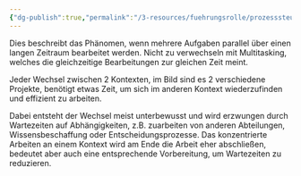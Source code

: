 ```yaml
---
{"dg-publish":true,"permalink":"/3-resources/fuehrungsrolle/prozesssteuerung/kanban/kontextwechsel/","created":"2024-04-14T16:14:44.703+02:00","updated":"2024-04-20T23:33:22.934+02:00"}
---
```



Dies beschreibt das Phänomen, wenn mehrere Aufgaben parallel über einen langen Zeitraum bearbeitet werden. Nicht zu verwechseln mit Multitasking, welches die gleichzeitige Bearbeitungen zur gleichen Zeit meint.

<style> .container {font-family: sans-serif; text-align: center;} .button-wrapper button {z-index: 1;height: 40px; width: 100px; margin: 10px;padding: 5px;} .excalidraw .App-menu_top .buttonList { display: flex;} .excalidraw-wrapper { height: 800px; margin: 50px; position: relative;} :root[dir="ltr"] .excalidraw .layer-ui__wrapper .zen-mode-transition.App-menu_bottom--transition-left {transform: none;} </style><script src="https://cdn.jsdelivr.net/npm/react@17/umd/react.production.min.js"></script><script src="https://cdn.jsdelivr.net/npm/react-dom@17/umd/react-dom.production.min.js"></script><script type="text/javascript" src="https://cdn.jsdelivr.net/npm/@excalidraw/excalidraw@0/dist/excalidraw.production.min.js"></script><div id="Drawing_2024-04-14_1620.43.excalidraw.md1"></div><script>(function(){const InitialData={"type":"excalidraw","version":2,"source":"https://github.com/zsviczian/obsidian-excalidraw-plugin/releases/tag/2.1.3","elements":[{"type":"freedraw","version":37,"versionNonce":1918447469,"isDeleted":false,"id":"vCHVmo7B4NAvll2RarcYK","fillStyle":"solid","strokeWidth":2,"strokeStyle":"solid","roughness":1,"opacity":100,"angle":0,"x":-371.5,"y":-336.640625,"strokeColor":"#1e1e1e","backgroundColor":"transparent","width":561,"height":4,"seed":1017606083,"groupIds":[],"frameId":null,"roundness":null,"boundElements":[],"updated":1713104563476,"link":null,"locked":false,"points":[[0,0],[3,1],[11,1],[22,2],[32,2],[48,2],[63,2],[85,2],[112,3],[141,3],[173,3],[207,3],[243,3],[278,4],[313,4],[348,4],[382,4],[413,4],[446,4],[474,4],[495,3],[516,2],[531,2],[544,1],[553,1],[558,1],[560,0],[561,0],[561,0]],"lastCommittedPoint":null,"simulatePressure":true,"pressures":[]},{"type":"freedraw","version":43,"versionNonce":1587907043,"isDeleted":false,"id":"NdO5UKS3oycdYMRtcA7FK","fillStyle":"solid","strokeWidth":2,"strokeStyle":"solid","roughness":1,"opacity":100,"angle":0,"x":174.5,"y":-361.640625,"strokeColor":"#1e1e1e","backgroundColor":"transparent","width":100,"height":64,"seed":975480963,"groupIds":[],"frameId":null,"roundness":null,"boundElements":[],"updated":1713104563476,"link":null,"locked":false,"points":[[0,0],[1,0],[3,1],[7,4],[11,8],[15,10],[22,14],[28,16],[36,18],[45,19],[54,20],[63,21],[71,21],[79,20],[83,20],[87,20],[88,19],[88,20],[85,23],[81,28],[77,32],[72,36],[66,41],[59,46],[50,50],[39,54],[28,56],[19,58],[9,59],[0,62],[-7,62],[-9,63],[-12,63],[-12,64],[-12,64]],"lastCommittedPoint":null,"simulatePressure":true,"pressures":[]},{"type":"text","version":8,"versionNonce":1874508237,"isDeleted":false,"id":"jRVbQVBt","fillStyle":"solid","strokeWidth":2,"strokeStyle":"solid","roughness":1,"opacity":100,"angle":0,"x":321.5,"y":-348.640625,"strokeColor":"#1e1e1e","backgroundColor":"transparent","width":44.05995178222656,"height":50,"seed":1695621507,"groupIds":[],"frameId":null,"roundness":null,"boundElements":[],"updated":1713104563476,"link":null,"locked":false,"fontSize":20,"fontFamily":1,"text":"\nTime","rawText":"\nTime","textAlign":"left","verticalAlign":"top","containerId":null,"originalText":"\nTime","lineHeight":1.25},{"type":"freedraw","version":21,"versionNonce":163599747,"isDeleted":false,"id":"lV8y7ow4u2fUnttbZgej8","fillStyle":"solid","strokeWidth":2,"strokeStyle":"solid","roughness":1,"opacity":100,"angle":0,"x":-366.5,"y":-259.640625,"strokeColor":"#1e1e1e","backgroundColor":"transparent","width":4,"height":69,"seed":1740383853,"groupIds":[],"frameId":null,"roundness":null,"boundElements":[],"updated":1713104563476,"link":null,"locked":false,"points":[[0,0],[1,2],[1,8],[1,14],[1,18],[1,24],[2,31],[2,37],[2,44],[3,49],[3,55],[3,59],[3,63],[3,66],[4,67],[4,69],[4,69]],"lastCommittedPoint":null,"simulatePressure":true,"pressures":[]},{"type":"freedraw","version":97,"versionNonce":826013741,"isDeleted":false,"id":"yEtYQAR7ir44VjjvXTYLB","fillStyle":"solid","strokeWidth":2,"strokeStyle":"solid","roughness":1,"opacity":100,"angle":0,"x":-363.5,"y":-258.640625,"strokeColor":"#1e1e1e","backgroundColor":"transparent","width":396,"height":105,"seed":1077065005,"groupIds":[],"frameId":null,"roundness":null,"boundElements":[],"updated":1713104563476,"link":null,"locked":false,"points":[[0,0],[1,0],[2,0],[4,0],[7,1],[13,2],[19,3],[28,4],[34,4],[47,4],[57,5],[67,5],[75,5],[87,4],[103,3],[119,3],[133,2],[151,2],[168,1],[187,1],[207,0],[227,-1],[248,-1],[268,-1],[282,-1],[303,-1],[319,0],[330,0],[337,0],[344,0],[349,0],[353,0],[354,0],[355,0],[355,1],[356,1],[357,2],[358,2],[358,3],[358,4],[359,8],[361,14],[362,21],[365,33],[366,43],[368,52],[370,62],[370,67],[371,76],[373,83],[374,90],[377,101],[377,102],[377,104],[376,104],[370,103],[361,103],[353,102],[340,100],[327,99],[310,99],[291,97],[269,95],[249,94],[228,92],[209,92],[188,90],[171,90],[154,89],[138,89],[123,89],[110,90],[101,91],[90,92],[82,93],[75,94],[69,95],[64,95],[59,96],[54,97],[47,98],[40,99],[34,99],[21,99],[12,99],[8,100],[-1,99],[-7,99],[-11,99],[-14,99],[-18,98],[-19,98],[-19,98]],"lastCommittedPoint":null,"simulatePressure":true,"pressures":[]},{"type":"freedraw","version":26,"versionNonce":180399395,"isDeleted":false,"id":"MWxh7jBwEgpApjBZqYxb_","fillStyle":"solid","strokeWidth":2,"strokeStyle":"solid","roughness":1,"opacity":100,"angle":0,"x":47.5,"y":-268.640625,"strokeColor":"#1e1e1e","backgroundColor":"transparent","width":36,"height":150,"seed":961106029,"groupIds":[],"frameId":null,"roundness":null,"boundElements":[],"updated":1713104563476,"link":null,"locked":false,"points":[[0,0],[1,2],[2,5],[3,9],[4,14],[5,21],[7,30],[8,41],[10,55],[12,70],[14,86],[17,100],[20,113],[23,125],[25,134],[26,142],[28,146],[29,148],[29,150],[33,148],[36,144],[36,144]],"lastCommittedPoint":null,"simulatePressure":true,"pressures":[]},{"type":"freedraw","version":85,"versionNonce":13003405,"isDeleted":false,"id":"elTaefjzGVmO9UFcYu4hh","fillStyle":"solid","strokeWidth":2,"strokeStyle":"solid","roughness":1,"opacity":100,"angle":0,"x":61.5,"y":-265.640625,"strokeColor":"#1e1e1e","backgroundColor":"transparent","width":335,"height":154,"seed":484918029,"groupIds":[],"frameId":null,"roundness":null,"boundElements":[],"updated":1713104563476,"link":null,"locked":false,"points":[[0,0],[2,0],[4,2],[7,4],[13,5],[18,6],[25,8],[35,9],[49,9],[65,10],[85,10],[105,10],[131,10],[159,10],[180,8],[204,7],[226,5],[246,3],[266,2],[281,1],[292,1],[300,1],[305,1],[308,1],[308,3],[310,5],[311,8],[312,10],[312,13],[313,15],[313,17],[314,19],[314,22],[315,24],[316,27],[316,30],[317,32],[318,36],[319,40],[320,45],[322,52],[323,61],[325,70],[326,81],[327,92],[329,104],[329,113],[330,122],[331,132],[332,138],[332,145],[334,150],[335,152],[335,153],[335,154],[334,154],[329,154],[320,153],[307,151],[294,149],[277,147],[263,146],[241,144],[227,144],[200,141],[180,139],[158,137],[134,135],[119,133],[92,131],[72,130],[57,130],[44,130],[33,130],[26,131],[21,131],[16,132],[15,132],[13,133],[13,132],[13,132]],"lastCommittedPoint":null,"simulatePressure":true,"pressures":[]},{"type":"freedraw","version":54,"versionNonce":543366787,"isDeleted":false,"id":"xgRHb1BbS-Nv2EOXY2y75","fillStyle":"solid","strokeWidth":2,"strokeStyle":"solid","roughness":1,"opacity":100,"angle":0,"x":-364.5,"y":-39.640625,"strokeColor":"#1e1e1e","backgroundColor":"transparent","width":1,"height":36,"seed":1578303949,"groupIds":[],"frameId":null,"roundness":null,"boundElements":[],"updated":1713104572795,"link":null,"locked":false,"points":[[0,0],[0,1],[0,6],[0,11],[0,15],[0,19],[-1,23],[-1,27],[-1,30],[-1,32],[-1,33],[-1,35],[-1,36],[-1,36]],"lastCommittedPoint":null,"simulatePressure":true,"pressures":[]},{"type":"freedraw","version":103,"versionNonce":874665507,"isDeleted":false,"id":"RdKkt64Yx1fQETlWNI7Ey","fillStyle":"solid","strokeWidth":2,"strokeStyle":"solid","roughness":1,"opacity":100,"angle":0,"x":-364.5,"y":-55.640625,"strokeColor":"#1e1e1e","backgroundColor":"transparent","width":87,"height":87,"seed":185040237,"groupIds":[],"frameId":null,"roundness":null,"boundElements":[],"updated":1713104572795,"link":null,"locked":false,"points":[[0,0],[3,1],[5,2],[7,2],[12,3],[17,4],[23,5],[29,6],[37,6],[44,6],[51,7],[57,7],[59,7],[61,7],[62,7],[63,7],[65,8],[66,8],[66,9],[67,10],[67,11],[68,11],[68,12],[69,13],[70,14],[70,15],[70,16],[70,17],[70,19],[70,22],[69,24],[68,29],[67,33],[67,37],[66,41],[65,47],[64,54],[64,59],[63,64],[63,71],[63,77],[63,82],[62,85],[62,86],[62,87],[63,87],[64,87],[62,86],[56,85],[49,82],[42,81],[35,80],[27,78],[20,77],[13,74],[5,73],[0,71],[-5,69],[-9,69],[-13,68],[-15,67],[-17,67],[-17,67]],"lastCommittedPoint":null,"simulatePressure":true,"pressures":[]},{"type":"freedraw","version":66,"versionNonce":1717148099,"isDeleted":false,"id":"PBvwm6LSth-vTlfcIPigc","fillStyle":"solid","strokeWidth":2,"strokeStyle":"solid","roughness":1,"opacity":100,"angle":0,"x":-235.5,"y":-45.640625,"strokeColor":"#1e1e1e","backgroundColor":"transparent","width":8,"height":84,"seed":1556321645,"groupIds":[],"frameId":null,"roundness":null,"boundElements":[],"updated":1713104572795,"link":null,"locked":false,"points":[[0,0],[2,1],[3,3],[4,5],[5,8],[6,11],[7,15],[7,20],[8,25],[8,30],[8,35],[7,40],[7,45],[6,49],[6,53],[6,58],[5,63],[5,68],[4,72],[3,76],[2,79],[2,81],[2,82],[2,83],[2,84],[2,84]],"lastCommittedPoint":null,"simulatePressure":true,"pressures":[]},{"type":"freedraw","version":106,"versionNonce":1143433571,"isDeleted":false,"id":"Str9sX9yM78EK9g1G6BRw","fillStyle":"solid","strokeWidth":2,"strokeStyle":"solid","roughness":1,"opacity":100,"angle":0,"x":-219.5,"y":-47.640625,"strokeColor":"#1e1e1e","backgroundColor":"transparent","width":150,"height":106,"seed":365967757,"groupIds":[],"frameId":null,"roundness":null,"boundElements":[],"updated":1713104572795,"link":null,"locked":false,"points":[[0,0],[-1,0],[-2,2],[-3,3],[-4,4],[-5,4],[-2,5],[1,7],[6,9],[11,11],[18,16],[28,20],[37,23],[46,26],[56,29],[65,29],[76,30],[88,30],[97,29],[104,28],[110,27],[114,26],[116,25],[118,25],[119,25],[120,25],[120,28],[120,31],[120,34],[120,36],[120,40],[118,46],[116,49],[114,55],[112,60],[110,67],[108,75],[108,82],[108,88],[107,92],[107,95],[107,98],[107,101],[108,102],[108,104],[109,104],[108,104],[103,104],[95,104],[89,104],[78,105],[69,105],[59,105],[48,106],[37,105],[26,105],[14,105],[5,105],[-5,104],[-14,104],[-20,104],[-24,103],[-28,102],[-29,102],[-30,102],[-30,102]],"lastCommittedPoint":null,"simulatePressure":true,"pressures":[]},{"type":"freedraw","version":58,"versionNonce":853165315,"isDeleted":false,"id":"2lbNcDk1qZfU0K0tSpxZF","fillStyle":"solid","strokeWidth":2,"strokeStyle":"solid","roughness":1,"opacity":100,"angle":0,"x":-38.5,"y":-24.640625,"strokeColor":"#1e1e1e","backgroundColor":"transparent","width":4,"height":64,"seed":406208685,"groupIds":[],"frameId":null,"roundness":null,"boundElements":[],"updated":1713104572795,"link":null,"locked":false,"points":[[0,0],[0,3],[0,5],[-2,7],[-2,11],[-3,16],[-3,21],[-3,29],[-3,36],[-3,42],[-3,49],[-3,54],[-2,58],[-1,61],[0,63],[0,64],[1,64],[1,64]],"lastCommittedPoint":null,"simulatePressure":true,"pressures":[]},{"type":"freedraw","version":107,"versionNonce":1777380515,"isDeleted":false,"id":"IaraUsZBuAfgxpJ2m28lm","fillStyle":"solid","strokeWidth":2,"strokeStyle":"solid","roughness":1,"opacity":100,"angle":0,"x":-30.5,"y":-30.640625,"strokeColor":"#1e1e1e","backgroundColor":"transparent","width":144,"height":86,"seed":1791904205,"groupIds":[],"frameId":null,"roundness":null,"boundElements":[],"updated":1713104572795,"link":null,"locked":false,"points":[[0,0],[1,0],[5,2],[10,4],[15,5],[20,6],[26,7],[31,8],[35,8],[41,9],[46,9],[50,10],[54,10],[58,11],[62,11],[66,11],[72,10],[76,10],[79,10],[82,9],[84,9],[85,9],[86,9],[85,9],[84,10],[84,11],[82,13],[82,14],[81,17],[81,19],[80,22],[80,24],[80,27],[80,31],[80,34],[80,38],[80,41],[80,45],[80,49],[79,53],[79,57],[77,61],[76,64],[76,66],[76,70],[76,73],[76,74],[75,74],[72,74],[68,73],[64,71],[59,71],[55,70],[48,69],[40,69],[29,71],[18,73],[6,75],[-6,77],[-18,80],[-28,81],[-38,83],[-47,85],[-54,86],[-57,86],[-58,86],[-58,86]],"lastCommittedPoint":null,"simulatePressure":true,"pressures":[]},{"type":"freedraw","version":60,"versionNonce":756621379,"isDeleted":false,"id":"ORuoBMILAFXoD1PhZAuta","fillStyle":"solid","strokeWidth":2,"strokeStyle":"solid","roughness":1,"opacity":100,"angle":0,"x":104.5,"y":-22.640625,"strokeColor":"#1e1e1e","backgroundColor":"transparent","width":24,"height":73,"seed":43357005,"groupIds":[],"frameId":null,"roundness":null,"boundElements":[],"updated":1713104572795,"link":null,"locked":false,"points":[[0,0],[-2,2],[-2,3],[-2,6],[-1,8],[0,11],[1,15],[3,20],[5,24],[8,31],[13,43],[15,47],[16,52],[19,57],[20,62],[21,66],[22,70],[22,72],[22,73],[22,73]],"lastCommittedPoint":null,"simulatePressure":true,"pressures":[]},{"type":"freedraw","version":106,"versionNonce":1177690083,"isDeleted":false,"id":"QrGRDlZ2j0_sx0GTHqVKh","fillStyle":"solid","strokeWidth":2,"strokeStyle":"solid","roughness":1,"opacity":100,"angle":0,"x":115.5,"y":-24.640625,"strokeColor":"#1e1e1e","backgroundColor":"transparent","width":122,"height":116,"seed":1997302061,"groupIds":[],"frameId":null,"roundness":null,"boundElements":[],"updated":1713104572795,"link":null,"locked":false,"points":[[0,0],[4,0],[9,0],[16,1],[25,3],[34,4],[44,4],[52,4],[60,5],[68,5],[75,5],[80,5],[85,5],[89,4],[91,3],[94,3],[95,3],[97,3],[98,3],[98,4],[98,5],[98,13],[98,18],[98,24],[97,32],[97,40],[97,48],[98,55],[101,69],[106,81],[108,89],[111,97],[114,103],[116,108],[118,112],[119,115],[120,115],[121,116],[122,116],[122,115],[122,113],[122,111],[121,110],[120,109],[118,107],[114,105],[110,102],[104,100],[97,98],[88,96],[79,95],[71,94],[64,93],[54,92],[46,91],[38,90],[30,89],[25,89],[19,89],[14,89],[12,88],[11,88],[10,88],[9,88],[9,89],[9,89]],"lastCommittedPoint":null,"simulatePressure":true,"pressures":[]},{"type":"freedraw","version":57,"versionNonce":1061825411,"isDeleted":false,"id":"Trhj6SZKrrmaJb2PDnWuP","fillStyle":"solid","strokeWidth":2,"strokeStyle":"solid","roughness":1,"opacity":100,"angle":0,"x":296.5,"y":-13.640625,"strokeColor":"#1e1e1e","backgroundColor":"transparent","width":10,"height":72,"seed":876352589,"groupIds":[],"frameId":null,"roundness":null,"boundElements":[],"updated":1713104572795,"link":null,"locked":false,"points":[[0,0],[0,4],[2,9],[3,16],[4,22],[4,29],[5,36],[6,44],[7,51],[7,58],[8,63],[8,65],[9,68],[10,70],[10,71],[10,72],[10,72]],"lastCommittedPoint":null,"simulatePressure":true,"pressures":[]},{"type":"freedraw","version":108,"versionNonce":1553974051,"isDeleted":false,"id":"0GUEmDNccu4NU9wDdqhXh","fillStyle":"solid","strokeWidth":2,"strokeStyle":"solid","roughness":1,"opacity":100,"angle":0,"x":299.5,"y":-26.640625,"strokeColor":"#1e1e1e","backgroundColor":"transparent","width":114,"height":97,"seed":1621158669,"groupIds":[],"frameId":null,"roundness":null,"boundElements":[],"updated":1713104572795,"link":null,"locked":false,"points":[[0,0],[3,1],[8,2],[14,4],[23,7],[31,10],[41,13],[49,14],[55,15],[62,16],[72,17],[74,17],[79,17],[85,16],[88,16],[91,16],[94,16],[97,16],[99,16],[101,16],[103,17],[103,19],[103,22],[102,25],[100,29],[100,32],[99,36],[98,39],[98,43],[96,49],[95,54],[95,59],[94,62],[94,67],[94,72],[94,77],[94,82],[94,86],[94,89],[94,91],[95,91],[96,91],[97,91],[96,91],[95,91],[94,90],[92,89],[88,88],[81,88],[73,88],[64,88],[56,88],[45,90],[37,91],[30,93],[22,94],[17,94],[12,95],[8,96],[4,96],[1,97],[-1,97],[-3,97],[-6,97],[-8,97],[-10,97],[-11,97],[-11,97]],"lastCommittedPoint":null,"simulatePressure":true,"pressures":[]},{"type":"freedraw","version":28,"versionNonce":1843607267,"isDeleted":false,"id":"hcjmLZvVeLXE_fi18ohEs","fillStyle":"solid","strokeWidth":2,"strokeStyle":"solid","roughness":1,"opacity":100,"angle":0,"x":-281.5,"y":-250.640625,"strokeColor":"#1e1e1e","backgroundColor":"transparent","width":14,"height":88,"seed":375093997,"groupIds":[],"frameId":null,"roundness":null,"boundElements":[],"updated":1713104563477,"link":null,"locked":false,"points":[[0,0],[-1,0],[-2,4],[-3,8],[-4,11],[-5,15],[-5,20],[-6,25],[-7,30],[-9,36],[-10,41],[-11,45],[-11,49],[-12,54],[-13,58],[-13,64],[-13,67],[-13,73],[-14,77],[-14,81],[-14,84],[-14,86],[-14,88],[-14,88]],"lastCommittedPoint":null,"simulatePressure":true,"pressures":[]},{"type":"freedraw","version":27,"versionNonce":1044012237,"isDeleted":false,"id":"Wc2reaJW-S37Pm0HnDcBm","fillStyle":"solid","strokeWidth":2,"strokeStyle":"solid","roughness":1,"opacity":100,"angle":0,"x":-148.5,"y":-250.640625,"strokeColor":"#1e1e1e","backgroundColor":"transparent","width":6,"height":76,"seed":1670577741,"groupIds":[],"frameId":null,"roundness":null,"boundElements":[],"updated":1713104563477,"link":null,"locked":false,"points":[[0,0],[0,1],[0,3],[1,6],[1,10],[2,14],[4,19],[4,24],[5,29],[6,36],[6,41],[6,45],[6,50],[6,53],[6,58],[6,62],[6,64],[5,68],[4,71],[4,73],[3,75],[3,76],[3,76]],"lastCommittedPoint":null,"simulatePressure":true,"pressures":[]},{"type":"freedraw","version":28,"versionNonce":515924611,"isDeleted":false,"id":"L3rWN6_1XXsRnGDM9AniM","fillStyle":"solid","strokeWidth":2,"strokeStyle":"solid","roughness":1,"opacity":100,"angle":0,"x":141.5,"y":-240.640625,"strokeColor":"#1e1e1e","backgroundColor":"transparent","width":29,"height":128,"seed":1536386893,"groupIds":[],"frameId":null,"roundness":null,"boundElements":[],"updated":1713104563477,"link":null,"locked":false,"points":[[0,0],[0,2],[1,6],[1,10],[2,16],[5,23],[6,29],[9,36],[12,44],[14,50],[17,56],[20,65],[21,72],[24,80],[25,86],[26,94],[27,101],[28,107],[28,112],[29,119],[29,123],[29,126],[29,128],[29,128]],"lastCommittedPoint":null,"simulatePressure":true,"pressures":[]},{"type":"freedraw","version":33,"versionNonce":1976515373,"isDeleted":false,"id":"Bm9l4rzOHS10w2ILfO9qd","fillStyle":"solid","strokeWidth":2,"strokeStyle":"solid","roughness":1,"opacity":100,"angle":0,"x":282.5,"y":-252.640625,"strokeColor":"#1e1e1e","backgroundColor":"transparent","width":9,"height":154,"seed":2112044717,"groupIds":[],"frameId":null,"roundness":null,"boundElements":[],"updated":1713104563477,"link":null,"locked":false,"points":[[0,0],[0,6],[0,7],[0,9],[0,14],[0,18],[0,22],[1,29],[2,35],[3,39],[4,45],[5,52],[6,59],[7,67],[8,74],[8,82],[9,88],[9,97],[9,106],[9,116],[9,121],[9,123],[9,136],[9,141],[9,143],[9,148],[9,151],[9,154],[9,154]],"lastCommittedPoint":null,"simulatePressure":true,"pressures":[]},{"type":"freedraw","version":62,"versionNonce":1453418179,"isDeleted":false,"id":"C8mqLlCeKqNrpZbMpJMCE","fillStyle":"solid","strokeWidth":2,"strokeStyle":"solid","roughness":1,"opacity":100,"angle":0,"x":438.5,"y":-19.640625,"strokeColor":"#1e1e1e","backgroundColor":"transparent","width":7,"height":86,"seed":1931223533,"groupIds":[],"frameId":null,"roundness":null,"boundElements":[],"updated":1713104572795,"link":null,"locked":false,"points":[[0,0],[0,1],[0,4],[1,8],[1,12],[1,17],[1,24],[-1,32],[-2,40],[-2,47],[-4,54],[-5,60],[-6,65],[-6,70],[-6,75],[-6,79],[-6,82],[-6,83],[-6,85],[-6,86],[-5,86],[-5,86]],"lastCommittedPoint":null,"simulatePressure":true,"pressures":[]},{"type":"freedraw","version":99,"versionNonce":1408079459,"isDeleted":false,"id":"8iq44NoLRR3tE-Km19o6g","fillStyle":"solid","strokeWidth":2,"strokeStyle":"solid","roughness":1,"opacity":100,"angle":0,"x":444.5,"y":-13.640625,"strokeColor":"#1e1e1e","backgroundColor":"transparent","width":153,"height":93,"seed":1290388621,"groupIds":[],"frameId":null,"roundness":null,"boundElements":[],"updated":1713104572795,"link":null,"locked":false,"points":[[0,0],[2,0],[4,0],[6,0],[8,1],[12,3],[17,4],[20,6],[27,7],[31,9],[36,10],[40,10],[47,11],[55,13],[61,14],[69,14],[76,14],[83,14],[90,14],[95,14],[100,14],[104,14],[107,13],[110,13],[110,15],[111,21],[111,26],[111,32],[111,38],[111,47],[111,53],[111,60],[111,66],[111,71],[111,74],[111,77],[111,79],[111,81],[112,82],[114,83],[115,83],[115,84],[112,84],[107,84],[99,85],[89,85],[77,86],[65,86],[52,86],[40,86],[27,86],[14,87],[4,88],[-10,90],[-22,91],[-30,92],[-35,93],[-38,93],[-38,93]],"lastCommittedPoint":null,"simulatePressure":true,"pressures":[]},{"type":"freedraw","version":77,"versionNonce":592630275,"isDeleted":false,"id":"dGKazXm54TTO7erzeAhML","fillStyle":"solid","strokeWidth":2,"strokeStyle":"solid","roughness":1,"opacity":100,"angle":0,"x":-304.5,"y":84.359375,"strokeColor":"#1e1e1e","backgroundColor":"transparent","width":66,"height":10,"seed":588393795,"groupIds":[],"frameId":null,"roundness":null,"boundElements":[],"updated":1713104572796,"link":null,"locked":false,"points":[[0,0],[2,0],[3,0],[5,0],[6,0],[6,1],[7,1],[9,2],[11,3],[13,4],[15,6],[17,8],[19,8],[21,9],[24,9],[28,10],[29,10],[33,10],[36,10],[40,10],[42,9],[45,9],[47,9],[49,9],[51,9],[52,9],[53,9],[55,10],[56,10],[57,10],[59,10],[60,10],[61,10],[63,10],[64,10],[65,10],[66,10],[66,10]],"lastCommittedPoint":null,"simulatePressure":true,"pressures":[]},{"type":"freedraw","version":57,"versionNonce":902797731,"isDeleted":false,"id":"dPdwO74jW50y6Q_wTA6YN","fillStyle":"solid","strokeWidth":2,"strokeStyle":"solid","roughness":1,"opacity":100,"angle":0,"x":-300.5,"y":65.359375,"strokeColor":"#1e1e1e","backgroundColor":"transparent","width":4,"height":31,"seed":1234107043,"groupIds":[],"frameId":null,"roundness":null,"boundElements":[],"updated":1713104572796,"link":null,"locked":false,"points":[[0,0],[0,1],[0,2],[0,3],[-1,6],[-1,8],[-1,10],[-1,13],[-1,16],[-2,19],[-2,22],[-3,23],[-3,26],[-4,27],[-4,28],[-4,30],[-4,31],[-4,31]],"lastCommittedPoint":null,"simulatePressure":true,"pressures":[]},{"type":"freedraw","version":57,"versionNonce":1485991235,"isDeleted":false,"id":"IFwoMIMWez_P75pOTosl-","fillStyle":"solid","strokeWidth":2,"strokeStyle":"solid","roughness":1,"opacity":100,"angle":0,"x":-234.5,"y":74.359375,"strokeColor":"#1e1e1e","backgroundColor":"transparent","width":1,"height":42,"seed":1002328963,"groupIds":[],"frameId":null,"roundness":null,"boundElements":[],"updated":1713104572796,"link":null,"locked":false,"points":[[0,0],[0,3],[0,4],[1,5],[1,7],[1,11],[1,14],[1,17],[1,20],[1,24],[1,27],[0,32],[0,34],[0,37],[0,39],[0,41],[0,42],[0,42]],"lastCommittedPoint":null,"simulatePressure":true,"pressures":[]},{"type":"text","version":99,"versionNonce":788122851,"isDeleted":false,"id":"skLv7bQf","fillStyle":"solid","strokeWidth":2,"strokeStyle":"solid","roughness":1,"opacity":100,"angle":0,"x":-327.5,"y":139.359375,"strokeColor":"#1e1e1e","backgroundColor":"transparent","width":103.159912109375,"height":25,"seed":1157109859,"groupIds":[],"frameId":null,"roundness":null,"boundElements":[],"updated":1713104572796,"link":null,"locked":false,"fontSize":20,"fontFamily":1,"text":"Switch gap","rawText":"Switch gap","textAlign":"left","verticalAlign":"top","containerId":null,"originalText":"Switch gap","lineHeight":1.25},{"type":"text","version":36,"versionNonce":1182107907,"isDeleted":false,"id":"CZdqpQ6r","fillStyle":"solid","strokeWidth":2,"strokeStyle":"solid","roughness":1,"opacity":100,"angle":0,"x":-355.5,"y":-300.640625,"strokeColor":"#1e1e1e","backgroundColor":"transparent","width":65.43995666503906,"height":25,"seed":1535475811,"groupIds":[],"frameId":null,"roundness":null,"boundElements":[],"updated":1713104563477,"link":null,"locked":false,"fontSize":20,"fontFamily":1,"text":"Task 1","rawText":"Task 1","textAlign":"left","verticalAlign":"top","containerId":null,"originalText":"Task 1","lineHeight":1.25},{"type":"text","version":41,"versionNonce":343651715,"isDeleted":false,"id":"rcPdgVxv","fillStyle":"solid","strokeWidth":2,"strokeStyle":"solid","roughness":1,"opacity":100,"angle":0,"x":-254.84497833251953,"y":-301.140625,"strokeColor":"#1e1e1e","backgroundColor":"transparent","width":74.25994873046875,"height":25,"seed":735581827,"groupIds":[],"frameId":null,"roundness":null,"boundElements":[],"updated":1713112211766,"link":null,"locked":false,"fontSize":20,"fontFamily":1,"text":"Task 2","rawText":"Task 2","textAlign":"left","verticalAlign":"top","containerId":null,"originalText":"Task 2","lineHeight":1.25},{"type":"text","version":54,"versionNonce":1904439459,"isDeleted":false,"id":"BPrATisj","fillStyle":"solid","strokeWidth":2,"strokeStyle":"solid","roughness":1,"opacity":100,"angle":0,"x":56.78002166748047,"y":-290.140625,"strokeColor":"#1e1e1e","backgroundColor":"transparent","width":65.43995666503906,"height":25,"seed":1279730563,"groupIds":[],"frameId":null,"roundness":null,"boundElements":[],"updated":1713104563477,"link":null,"locked":false,"fontSize":20,"fontFamily":1,"text":"Task 1","rawText":"Task 1","textAlign":"left","verticalAlign":"top","containerId":null,"originalText":"Task 1","lineHeight":1.25},{"type":"text","version":77,"versionNonce":1864605453,"isDeleted":false,"id":"sBTAibmk","fillStyle":"solid","strokeWidth":2,"strokeStyle":"solid","roughness":1,"opacity":100,"angle":0,"x":179.78002166748047,"y":-287.140625,"strokeColor":"#1e1e1e","backgroundColor":"transparent","width":74.25994873046875,"height":25,"seed":132532867,"groupIds":[],"frameId":null,"roundness":null,"boundElements":[],"updated":1713104563477,"link":null,"locked":false,"fontSize":20,"fontFamily":1,"text":"Task 2","rawText":"Task 2","textAlign":"left","verticalAlign":"top","containerId":null,"originalText":"Task 2","lineHeight":1.25},{"type":"text","version":67,"versionNonce":1035166787,"isDeleted":false,"id":"v5qWHHrs","fillStyle":"solid","strokeWidth":2,"strokeStyle":"solid","roughness":1,"opacity":100,"angle":0,"x":-499.21997833251953,"y":-218.140625,"strokeColor":"#1e1e1e","backgroundColor":"transparent","width":86.85992431640625,"height":25,"seed":111619299,"groupIds":[],"frameId":null,"roundness":null,"boundElements":[],"updated":1713104563477,"link":null,"locked":false,"fontSize":20,"fontFamily":1,"text":"Projekt 1","rawText":"Projekt 1","textAlign":"left","verticalAlign":"top","containerId":null,"originalText":"Projekt 1","lineHeight":1.25},{"type":"text","version":51,"versionNonce":886453613,"isDeleted":false,"id":"wdahpjuT","fillStyle":"solid","strokeWidth":2,"strokeStyle":"solid","roughness":1,"opacity":100,"angle":0,"x":405.0700378417969,"y":-210.140625,"strokeColor":"#1e1e1e","backgroundColor":"transparent","width":95.67991638183594,"height":25,"seed":342028973,"groupIds":[],"frameId":null,"roundness":null,"boundElements":[],"updated":1713104563477,"link":null,"locked":false,"fontSize":20,"fontFamily":1,"text":"Projekt 2","rawText":"Projekt 2","textAlign":"left","verticalAlign":"top","containerId":null,"originalText":"Projekt 2","lineHeight":1.25},{"type":"freedraw","version":163,"versionNonce":1390666723,"isDeleted":false,"id":"hWqM842xzxZrJ4gI7lQqh","fillStyle":"solid","strokeWidth":2,"strokeStyle":"solid","roughness":1,"opacity":100,"angle":0,"x":-353.5,"y":-233.640625,"strokeColor":"#e03131","backgroundColor":"transparent","width":322,"height":76,"seed":1007519651,"groupIds":[],"frameId":null,"roundness":null,"boundElements":[],"updated":1713104563477,"link":null,"locked":false,"points":[[0,0],[3,0],[5,-1],[8,-3],[11,-5],[15,-8],[19,-11],[23,-14],[27,-16],[31,-18],[35,-20],[38,-22],[41,-23],[43,-24],[44,-24],[46,-24],[47,-24],[48,-24],[48,-23],[45,-20],[42,-15],[38,-11],[33,-6],[29,0],[24,6],[21,10],[19,15],[18,17],[18,19],[18,20],[19,21],[21,22],[24,23],[28,24],[39,22],[50,18],[63,14],[75,9],[88,5],[98,1],[106,-2],[112,-4],[114,-5],[115,-5],[115,-6],[115,-5],[114,-5],[114,-3],[110,3],[106,7],[100,14],[94,20],[88,27],[80,33],[72,39],[64,43],[59,46],[55,47],[59,47],[64,46],[82,40],[89,38],[97,35],[118,29],[126,27],[135,25],[154,22],[161,21],[166,21],[169,21],[169,22],[166,27],[163,31],[158,36],[157,38],[155,40],[152,42],[149,44],[147,45],[147,46],[149,46],[151,46],[154,45],[159,44],[166,42],[172,40],[179,38],[186,36],[192,33],[199,31],[207,30],[211,30],[214,29],[215,30],[215,31],[213,33],[211,35],[209,36],[209,37],[211,37],[214,37],[217,35],[220,34],[225,31],[232,28],[242,23],[251,19],[258,15],[264,12],[267,11],[270,10],[271,10],[271,12],[270,16],[267,23],[265,30],[262,36],[260,40],[259,44],[259,46],[261,46],[263,46],[267,45],[270,44],[277,40],[279,39],[285,34],[287,33],[288,32],[286,33],[284,34],[283,36],[282,37],[280,40],[278,42],[277,45],[276,46],[278,46],[280,46],[283,46],[287,45],[290,44],[295,43],[300,41],[306,38],[310,36],[315,34],[319,31],[321,30],[322,29],[322,30],[321,33],[319,37],[318,40],[316,43],[315,47],[314,50],[313,52],[312,52],[312,52]],"lastCommittedPoint":null,"simulatePressure":true,"pressures":[]},{"type":"freedraw","version":120,"versionNonce":1495494531,"isDeleted":false,"id":"Kdo2hMOM6414W7f299CNq","fillStyle":"solid","strokeWidth":2,"strokeStyle":"solid","roughness":1,"opacity":100,"angle":0,"x":83.5,"y":-218.640625,"strokeColor":"#2f9e44","backgroundColor":"transparent","width":256,"height":101,"seed":1382716045,"groupIds":[],"frameId":null,"roundness":null,"boundElements":[],"updated":1713104563477,"link":null,"locked":false,"points":[[0,0],[-2,2],[-2,3],[-3,4],[-4,5],[-4,6],[-4,8],[-5,9],[-5,10],[-5,11],[-3,11],[5,7],[13,4],[21,1],[32,-3],[43,-6],[53,-9],[62,-11],[69,-12],[74,-13],[80,-14],[83,-15],[85,-15],[85,-13],[84,-8],[81,-2],[77,2],[73,7],[68,12],[61,19],[56,23],[52,27],[49,30],[48,31],[47,32],[47,33],[48,33],[51,33],[53,32],[57,32],[63,29],[71,28],[80,25],[88,23],[97,21],[105,19],[111,18],[118,18],[124,17],[128,17],[130,18],[131,18],[131,21],[132,24],[132,27],[132,33],[131,38],[129,42],[128,46],[126,50],[124,53],[124,54],[126,54],[127,54],[131,52],[136,49],[144,45],[155,39],[166,35],[176,32],[185,29],[195,26],[201,24],[206,23],[208,23],[209,23],[208,26],[205,32],[203,35],[199,39],[195,43],[191,48],[188,51],[186,52],[184,55],[183,56],[183,58],[184,58],[185,58],[188,58],[191,57],[195,55],[202,53],[210,51],[216,49],[222,48],[230,48],[231,47],[233,48],[235,49],[236,50],[236,54],[237,59],[239,65],[240,72],[240,77],[239,84],[239,85],[239,86],[241,86],[242,85],[243,85],[246,84],[247,84],[248,82],[250,81],[251,81],[251,81]],"lastCommittedPoint":null,"simulatePressure":true,"pressures":[]},{"type":"freedraw","version":103,"versionNonce":1821653123,"isDeleted":false,"id":"m6Lm7MsOWutJyp7rUSMJA","fillStyle":"solid","strokeWidth":2,"strokeStyle":"solid","roughness":1,"opacity":100,"angle":0,"x":-203.5,"y":-0.640625,"strokeColor":"#2f9e44","backgroundColor":"transparent","width":96,"height":59,"seed":1419971885,"groupIds":[],"frameId":null,"roundness":null,"boundElements":[],"updated":1713104572796,"link":null,"locked":false,"points":[[0,0],[2,-1],[7,-3],[12,-6],[20,-9],[29,-14],[37,-18],[44,-21],[50,-24],[53,-25],[53,-24],[52,-20],[50,-16],[50,-13],[48,-6],[46,-1],[44,4],[41,8],[39,12],[37,14],[36,16],[34,18],[34,19],[33,19],[34,19],[36,19],[38,19],[41,18],[46,14],[52,11],[60,6],[69,2],[79,-2],[86,-5],[92,-7],[95,-8],[96,-9],[96,-6],[94,-2],[92,0],[90,4],[87,8],[84,11],[81,16],[79,18],[78,21],[77,23],[76,25],[75,26],[75,27],[75,28],[77,28],[78,29],[79,29],[81,29],[82,29],[83,29],[85,28],[86,28],[87,28],[87,29],[87,31],[87,32],[87,34],[87,34]],"lastCommittedPoint":null,"simulatePressure":true,"pressures":[]},{"type":"freedraw","version":126,"versionNonce":1327509539,"isDeleted":false,"id":"cNwwdEFWIpKsKJoIumhgU","fillStyle":"solid","strokeWidth":2,"strokeStyle":"solid","roughness":1,"opacity":100,"angle":0,"x":144.5,"y":-1.640625,"strokeColor":"#2f9e44","backgroundColor":"transparent","width":65,"height":89,"seed":1118928365,"groupIds":[],"frameId":null,"roundness":null,"boundElements":[],"updated":1713104572796,"link":null,"locked":false,"points":[[0,0],[-2,0],[-5,1],[-7,3],[-9,3],[-11,3],[-12,3],[-12,4],[-11,3],[-9,3],[-7,2],[-6,1],[-3,-1],[-1,-3],[2,-6],[4,-8],[6,-11],[9,-13],[12,-16],[15,-19],[17,-20],[20,-21],[21,-21],[22,-21],[23,-21],[24,-21],[24,-18],[24,-16],[24,-12],[24,-8],[23,-4],[21,-1],[20,2],[19,6],[18,8],[17,10],[16,11],[15,12],[15,13],[17,15],[19,16],[22,18],[24,19],[25,19],[27,19],[28,19],[32,19],[35,18],[39,16],[43,13],[46,10],[50,8],[52,7],[53,6],[53,8],[53,12],[50,16],[50,19],[47,23],[44,29],[42,32],[40,36],[37,39],[37,40],[37,41],[40,41],[42,41],[43,41],[44,41],[46,41],[47,41],[48,41],[49,41],[50,41],[51,43],[51,45],[51,47],[51,50],[51,53],[51,57],[51,60],[50,63],[49,66],[49,68],[50,68],[51,68],[52,68],[52,68]],"lastCommittedPoint":null,"simulatePressure":true,"pressures":[]},{"type":"freedraw","version":120,"versionNonce":1485583299,"isDeleted":false,"id":"bHwPboUuPbOtP7zoz1xDV","fillStyle":"solid","strokeWidth":2,"strokeStyle":"solid","roughness":1,"opacity":100,"angle":0,"x":437.5,"y":10.359375,"strokeColor":"#2f9e44","backgroundColor":"transparent","width":99,"height":63,"seed":1390721357,"groupIds":[],"frameId":null,"roundness":null,"boundElements":[],"updated":1713104572796,"link":null,"locked":false,"points":[[0,0],[2,0],[4,0],[6,0],[7,0],[9,0],[11,0],[13,0],[15,-1],[16,-2],[19,-2],[21,-3],[24,-4],[27,-5],[29,-6],[31,-7],[33,-7],[34,-8],[35,-8],[36,-8],[36,-5],[35,-5],[35,0],[34,5],[33,10],[30,17],[29,20],[27,22],[26,24],[26,25],[27,25],[29,26],[30,25],[32,26],[33,26],[33,25],[34,25],[35,25],[37,25],[39,24],[42,23],[46,23],[49,22],[51,22],[52,22],[53,22],[53,23],[53,27],[52,29],[51,33],[50,37],[49,40],[47,43],[47,45],[46,46],[47,46],[49,46],[52,45],[55,43],[62,39],[67,35],[74,32],[78,28],[83,25],[86,24],[89,23],[90,23],[90,26],[90,30],[90,35],[90,40],[90,44],[90,48],[90,51],[90,53],[91,54],[93,54],[95,55],[96,55],[98,55],[99,55],[99,55]],"lastCommittedPoint":null,"simulatePressure":true,"pressures":[]},{"type":"freedraw","version":96,"versionNonce":1224131427,"isDeleted":false,"id":"YKFX-F7kz8UVVGldC4WVr","fillStyle":"solid","strokeWidth":2,"strokeStyle":"solid","roughness":1,"opacity":100,"angle":0,"x":-337.5,"y":-31.640625,"strokeColor":"#e03131","backgroundColor":"transparent","width":40,"height":51,"seed":1460816611,"groupIds":[],"frameId":null,"roundness":null,"boundElements":[],"updated":1713104572796,"link":null,"locked":false,"points":[[0,0],[-7,3],[-8,3],[-9,4],[-10,5],[-10,4],[-9,4],[-7,4],[-5,3],[-2,1],[0,-1],[3,-3],[6,-3],[7,-4],[8,-4],[8,-1],[8,2],[8,4],[7,8],[6,11],[4,12],[3,15],[2,16],[2,18],[2,19],[2,20],[3,20],[4,20],[5,19],[6,19],[7,18],[9,18],[10,17],[11,17],[12,16],[13,16],[14,17],[16,20],[17,24],[18,27],[18,31],[18,33],[18,37],[18,39],[18,40],[18,41],[19,40],[20,39],[22,38],[22,37],[23,37],[25,37],[26,38],[27,41],[28,44],[29,45],[30,47],[30,47]],"lastCommittedPoint":null,"simulatePressure":true,"pressures":[]},{"type":"freedraw","version":105,"versionNonce":1487822595,"isDeleted":false,"id":"Xf5aYPXCF0BbJAAhtuMlA","fillStyle":"solid","strokeWidth":2,"strokeStyle":"solid","roughness":1,"opacity":100,"angle":0,"x":-32.5,"y":6.359375,"strokeColor":"#e03131","backgroundColor":"transparent","width":80,"height":40,"seed":876285123,"groupIds":[],"frameId":null,"roundness":null,"boundElements":[],"updated":1713104572796,"link":null,"locked":false,"points":[[0,0],[1,-1],[2,-1],[3,-1],[4,-1],[5,-2],[6,-3],[7,-3],[8,-4],[10,-7],[12,-10],[15,-13],[18,-15],[20,-16],[25,-17],[27,-17],[30,-17],[32,-18],[34,-18],[35,-18],[35,-17],[35,-15],[35,-12],[34,-9],[33,-6],[31,-2],[30,2],[28,6],[25,11],[23,15],[22,18],[20,21],[20,22],[21,22],[22,22],[24,22],[25,22],[26,22],[28,21],[32,19],[35,18],[40,16],[44,14],[48,13],[50,13],[51,13],[51,15],[51,18],[51,19],[51,20],[52,20],[53,20],[55,21],[56,21],[58,21],[60,21],[62,21],[64,20],[67,19],[69,18],[72,17],[75,14],[77,13],[78,12],[79,11],[80,11],[80,11]],"lastCommittedPoint":null,"simulatePressure":true,"pressures":[]},{"type":"freedraw","version":122,"versionNonce":842106531,"isDeleted":false,"id":"My_7Q7NnVsDb-qRA_YGqA","fillStyle":"solid","strokeWidth":2,"strokeStyle":"solid","roughness":1,"opacity":100,"angle":0,"x":296.5,"y":5.359375,"strokeColor":"#e03131","backgroundColor":"transparent","width":105,"height":45,"seed":1102019395,"groupIds":[],"frameId":null,"roundness":null,"boundElements":[],"updated":1713104572796,"link":null,"locked":false,"points":[[0,0],[3,0],[4,0],[5,0],[5,-1],[6,-1],[7,-1],[8,-2],[11,-3],[14,-5],[17,-5],[20,-6],[23,-6],[24,-6],[26,-6],[27,-6],[28,-6],[28,-5],[29,-3],[29,-1],[29,1],[29,5],[29,7],[28,11],[26,15],[24,20],[22,22],[21,26],[21,27],[20,29],[21,29],[23,30],[24,30],[25,30],[26,29],[27,29],[27,28],[28,27],[30,25],[32,24],[36,21],[37,20],[40,18],[41,17],[43,17],[44,17],[44,16],[44,18],[44,22],[44,25],[44,29],[44,31],[43,33],[43,34],[45,34],[47,34],[51,33],[55,32],[62,30],[69,28],[77,26],[83,23],[90,22],[93,21],[96,20],[98,20],[99,20],[101,21],[102,22],[103,24],[104,27],[105,29],[105,31],[103,33],[103,36],[102,38],[102,39],[101,39],[100,39],[99,39],[99,37],[98,37],[98,36],[98,36]],"lastCommittedPoint":null,"simulatePressure":true,"pressures":[]},{"type":"freedraw","version":215,"versionNonce":1615659373,"isDeleted":false,"id":"68Pk0k4fjKeMZ1xkUWrD-","fillStyle":"solid","strokeWidth":2,"strokeStyle":"solid","roughness":1,"opacity":100,"angle":0,"x":1,"y":-102.140625,"strokeColor":"#1e1e1e","backgroundColor":"transparent","width":66,"height":10,"seed":1479462435,"groupIds":[],"frameId":null,"roundness":null,"boundElements":[],"updated":1713104568650,"link":null,"locked":false,"points":[[0,0],[2,0],[3,0],[5,0],[6,0],[6,1],[7,1],[9,2],[11,3],[13,4],[15,6],[17,8],[19,8],[21,9],[24,9],[28,10],[29,10],[33,10],[36,10],[40,10],[42,9],[45,9],[47,9],[49,9],[51,9],[52,9],[53,9],[55,10],[56,10],[57,10],[59,10],[60,10],[61,10],[63,10],[64,10],[65,10],[66,10],[66,10]],"lastCommittedPoint":null,"simulatePressure":true,"pressures":[]},{"type":"freedraw","version":195,"versionNonce":1399081933,"isDeleted":false,"id":"8Zkm-x3Vi5ApVEenVsEmO","fillStyle":"solid","strokeWidth":2,"strokeStyle":"solid","roughness":1,"opacity":100,"angle":0,"x":5,"y":-121.140625,"strokeColor":"#1e1e1e","backgroundColor":"transparent","width":4,"height":31,"seed":1108808131,"groupIds":[],"frameId":null,"roundness":null,"boundElements":[],"updated":1713104568650,"link":null,"locked":false,"points":[[0,0],[0,1],[0,2],[0,3],[-1,6],[-1,8],[-1,10],[-1,13],[-1,16],[-2,19],[-2,22],[-3,23],[-3,26],[-4,27],[-4,28],[-4,30],[-4,31],[-4,31]],"lastCommittedPoint":null,"simulatePressure":true,"pressures":[]},{"type":"freedraw","version":195,"versionNonce":1306741293,"isDeleted":false,"id":"FNna6fMsxQV6B0Gsfyjxs","fillStyle":"solid","strokeWidth":2,"strokeStyle":"solid","roughness":1,"opacity":100,"angle":0,"x":71,"y":-112.140625,"strokeColor":"#1e1e1e","backgroundColor":"transparent","width":1,"height":42,"seed":964026723,"groupIds":[],"frameId":null,"roundness":null,"boundElements":[],"updated":1713104568650,"link":null,"locked":false,"points":[[0,0],[0,3],[0,4],[1,5],[1,7],[1,11],[1,14],[1,17],[1,20],[1,24],[1,27],[0,32],[0,34],[0,37],[0,39],[0,41],[0,42],[0,42]],"lastCommittedPoint":null,"simulatePressure":true,"pressures":[]},{"type":"freedraw","version":98,"versionNonce":437642413,"isDeleted":false,"id":"Z0m_AxjtcyrlthWo9HrDY","fillStyle":"solid","strokeWidth":2,"strokeStyle":"solid","roughness":1,"opacity":100,"angle":0,"x":-114,"y":102.859375,"strokeColor":"#1e1e1e","backgroundColor":"transparent","width":66,"height":10,"seed":169777859,"groupIds":[],"frameId":null,"roundness":null,"boundElements":[],"updated":1713104644216,"link":null,"locked":false,"points":[[0,0],[2,0],[3,0],[5,0],[6,0],[6,1],[7,1],[9,2],[11,3],[13,4],[15,6],[17,8],[19,8],[21,9],[24,9],[28,10],[29,10],[33,10],[36,10],[40,10],[42,9],[45,9],[47,9],[49,9],[51,9],[52,9],[53,9],[55,10],[56,10],[57,10],[59,10],[60,10],[61,10],[63,10],[64,10],[65,10],[66,10],[66,10]],"lastCommittedPoint":null,"simulatePressure":true,"pressures":[]},{"type":"freedraw","version":78,"versionNonce":11454221,"isDeleted":false,"id":"NSg1kT0SL6YtOSaqiEFcx","fillStyle":"solid","strokeWidth":2,"strokeStyle":"solid","roughness":1,"opacity":100,"angle":0,"x":-110,"y":83.859375,"strokeColor":"#1e1e1e","backgroundColor":"transparent","width":4,"height":31,"seed":161761891,"groupIds":[],"frameId":null,"roundness":null,"boundElements":[],"updated":1713104644216,"link":null,"locked":false,"points":[[0,0],[0,1],[0,2],[0,3],[-1,6],[-1,8],[-1,10],[-1,13],[-1,16],[-2,19],[-2,22],[-3,23],[-3,26],[-4,27],[-4,28],[-4,30],[-4,31],[-4,31]],"lastCommittedPoint":null,"simulatePressure":true,"pressures":[]},{"type":"freedraw","version":78,"versionNonce":985423213,"isDeleted":false,"id":"-Tym0LhCGokGWmoRd-LS9","fillStyle":"solid","strokeWidth":2,"strokeStyle":"solid","roughness":1,"opacity":100,"angle":0,"x":-44,"y":92.859375,"strokeColor":"#1e1e1e","backgroundColor":"transparent","width":1,"height":42,"seed":1477641731,"groupIds":[],"frameId":null,"roundness":null,"boundElements":[],"updated":1713104644216,"link":null,"locked":false,"points":[[0,0],[0,3],[0,4],[1,5],[1,7],[1,11],[1,14],[1,17],[1,20],[1,24],[1,27],[0,32],[0,34],[0,37],[0,39],[0,41],[0,42],[0,42]],"lastCommittedPoint":null,"simulatePressure":true,"pressures":[]},{"type":"freedraw","version":115,"versionNonce":17347043,"isDeleted":false,"id":"je8m_7u2GkcS5GSaSasgB","fillStyle":"solid","strokeWidth":2,"strokeStyle":"solid","roughness":1,"opacity":100,"angle":0,"x":49,"y":106.859375,"strokeColor":"#1e1e1e","backgroundColor":"transparent","width":66,"height":10,"seed":848320653,"groupIds":[],"frameId":null,"roundness":null,"boundElements":[],"updated":1713104645897,"link":null,"locked":false,"points":[[0,0],[2,0],[3,0],[5,0],[6,0],[6,1],[7,1],[9,2],[11,3],[13,4],[15,6],[17,8],[19,8],[21,9],[24,9],[28,10],[29,10],[33,10],[36,10],[40,10],[42,9],[45,9],[47,9],[49,9],[51,9],[52,9],[53,9],[55,10],[56,10],[57,10],[59,10],[60,10],[61,10],[63,10],[64,10],[65,10],[66,10],[66,10]],"lastCommittedPoint":null,"simulatePressure":true,"pressures":[]},{"type":"freedraw","version":95,"versionNonce":1165917571,"isDeleted":false,"id":"xgt82UkI7Gf5oycCnR0C6","fillStyle":"solid","strokeWidth":2,"strokeStyle":"solid","roughness":1,"opacity":100,"angle":0,"x":53,"y":87.859375,"strokeColor":"#1e1e1e","backgroundColor":"transparent","width":4,"height":31,"seed":762298093,"groupIds":[],"frameId":null,"roundness":null,"boundElements":[],"updated":1713104645897,"link":null,"locked":false,"points":[[0,0],[0,1],[0,2],[0,3],[-1,6],[-1,8],[-1,10],[-1,13],[-1,16],[-2,19],[-2,22],[-3,23],[-3,26],[-4,27],[-4,28],[-4,30],[-4,31],[-4,31]],"lastCommittedPoint":null,"simulatePressure":true,"pressures":[]},{"type":"freedraw","version":95,"versionNonce":2088359203,"isDeleted":false,"id":"4gKkFTwyRUifolNVrjzY6","fillStyle":"solid","strokeWidth":2,"strokeStyle":"solid","roughness":1,"opacity":100,"angle":0,"x":119,"y":96.859375,"strokeColor":"#1e1e1e","backgroundColor":"transparent","width":1,"height":42,"seed":944986445,"groupIds":[],"frameId":null,"roundness":null,"boundElements":[],"updated":1713104645897,"link":null,"locked":false,"points":[[0,0],[0,3],[0,4],[1,5],[1,7],[1,11],[1,14],[1,17],[1,20],[1,24],[1,27],[0,32],[0,34],[0,37],[0,39],[0,41],[0,42],[0,42]],"lastCommittedPoint":null,"simulatePressure":true,"pressures":[]},{"type":"freedraw","version":90,"versionNonce":222926445,"isDeleted":false,"id":"jyxjjSiv1v63CFFkNkI32","fillStyle":"solid","strokeWidth":2,"strokeStyle":"solid","roughness":1,"opacity":100,"angle":0,"x":229,"y":112.859375,"strokeColor":"#1e1e1e","backgroundColor":"transparent","width":66,"height":10,"seed":734929923,"groupIds":[],"frameId":null,"roundness":null,"boundElements":[],"updated":1713104647243,"link":null,"locked":false,"points":[[0,0],[2,0],[3,0],[5,0],[6,0],[6,1],[7,1],[9,2],[11,3],[13,4],[15,6],[17,8],[19,8],[21,9],[24,9],[28,10],[29,10],[33,10],[36,10],[40,10],[42,9],[45,9],[47,9],[49,9],[51,9],[52,9],[53,9],[55,10],[56,10],[57,10],[59,10],[60,10],[61,10],[63,10],[64,10],[65,10],[66,10],[66,10]],"lastCommittedPoint":null,"simulatePressure":true,"pressures":[]},{"type":"freedraw","version":70,"versionNonce":1040597197,"isDeleted":false,"id":"l_9UoAGokEkTjyOjfGW2Q","fillStyle":"solid","strokeWidth":2,"strokeStyle":"solid","roughness":1,"opacity":100,"angle":0,"x":233,"y":93.859375,"strokeColor":"#1e1e1e","backgroundColor":"transparent","width":4,"height":31,"seed":1997581219,"groupIds":[],"frameId":null,"roundness":null,"boundElements":[],"updated":1713104647243,"link":null,"locked":false,"points":[[0,0],[0,1],[0,2],[0,3],[-1,6],[-1,8],[-1,10],[-1,13],[-1,16],[-2,19],[-2,22],[-3,23],[-3,26],[-4,27],[-4,28],[-4,30],[-4,31],[-4,31]],"lastCommittedPoint":null,"simulatePressure":true,"pressures":[]},{"type":"freedraw","version":70,"versionNonce":1518247725,"isDeleted":false,"id":"LbkN_gbB8_ALdZbSs2Vck","fillStyle":"solid","strokeWidth":2,"strokeStyle":"solid","roughness":1,"opacity":100,"angle":0,"x":299,"y":102.859375,"strokeColor":"#1e1e1e","backgroundColor":"transparent","width":1,"height":42,"seed":870399811,"groupIds":[],"frameId":null,"roundness":null,"boundElements":[],"updated":1713104647243,"link":null,"locked":false,"points":[[0,0],[0,3],[0,4],[1,5],[1,7],[1,11],[1,14],[1,17],[1,20],[1,24],[1,27],[0,32],[0,34],[0,37],[0,39],[0,41],[0,42],[0,42]],"lastCommittedPoint":null,"simulatePressure":true,"pressures":[]},{"type":"freedraw","version":112,"versionNonce":131753859,"isDeleted":false,"id":"GysJIi1ICwRmFXX9iP-ai","fillStyle":"solid","strokeWidth":2,"strokeStyle":"solid","roughness":1,"opacity":100,"angle":0,"x":375,"y":131.859375,"strokeColor":"#1e1e1e","backgroundColor":"transparent","width":66,"height":10,"seed":1316811341,"groupIds":[],"frameId":null,"roundness":null,"boundElements":[],"updated":1713104648536,"link":null,"locked":false,"points":[[0,0],[2,0],[3,0],[5,0],[6,0],[6,1],[7,1],[9,2],[11,3],[13,4],[15,6],[17,8],[19,8],[21,9],[24,9],[28,10],[29,10],[33,10],[36,10],[40,10],[42,9],[45,9],[47,9],[49,9],[51,9],[52,9],[53,9],[55,10],[56,10],[57,10],[59,10],[60,10],[61,10],[63,10],[64,10],[65,10],[66,10],[66,10]],"lastCommittedPoint":null,"simulatePressure":true,"pressures":[]},{"type":"freedraw","version":92,"versionNonce":533233443,"isDeleted":false,"id":"f7AS4hwCgV9jS8nS1Kh43","fillStyle":"solid","strokeWidth":2,"strokeStyle":"solid","roughness":1,"opacity":100,"angle":0,"x":379,"y":112.859375,"strokeColor":"#1e1e1e","backgroundColor":"transparent","width":4,"height":31,"seed":1545805997,"groupIds":[],"frameId":null,"roundness":null,"boundElements":[],"updated":1713104648536,"link":null,"locked":false,"points":[[0,0],[0,1],[0,2],[0,3],[-1,6],[-1,8],[-1,10],[-1,13],[-1,16],[-2,19],[-2,22],[-3,23],[-3,26],[-4,27],[-4,28],[-4,30],[-4,31],[-4,31]],"lastCommittedPoint":null,"simulatePressure":true,"pressures":[]},{"type":"freedraw","version":92,"versionNonce":760390339,"isDeleted":false,"id":"0KpwaI5y1fLK0-0_U0r5x","fillStyle":"solid","strokeWidth":2,"strokeStyle":"solid","roughness":1,"opacity":100,"angle":0,"x":445,"y":121.859375,"strokeColor":"#1e1e1e","backgroundColor":"transparent","width":1,"height":42,"seed":95716109,"groupIds":[],"frameId":null,"roundness":null,"boundElements":[],"updated":1713104648536,"link":null,"locked":false,"points":[[0,0],[0,3],[0,4],[1,5],[1,7],[1,11],[1,14],[1,17],[1,20],[1,24],[1,27],[0,32],[0,34],[0,37],[0,39],[0,41],[0,42],[0,42]],"lastCommittedPoint":null,"simulatePressure":true,"pressures":[]},{"type":"text","version":38,"versionNonce":56985827,"isDeleted":false,"id":"ZPHheMeU","fillStyle":"solid","strokeWidth":2,"strokeStyle":"solid","roughness":1,"opacity":100,"angle":0,"x":-367.2674674987793,"y":-91.541015625,"strokeColor":"#1e1e1e","backgroundColor":"transparent","width":65.43995666503906,"height":25,"seed":414629997,"groupIds":[],"frameId":null,"roundness":null,"boundElements":[],"updated":1713112208109,"link":null,"locked":false,"fontSize":20,"fontFamily":1,"text":"Task 1","rawText":"Task 1","textAlign":"left","verticalAlign":"top","containerId":null,"originalText":"Task 1","lineHeight":1.25},{"type":"text","version":73,"versionNonce":172304963,"isDeleted":false,"id":"yXntAHwX","fillStyle":"solid","strokeWidth":2,"strokeStyle":"solid","roughness":1,"opacity":100,"angle":0,"x":-192.8924674987793,"y":-70.291015625,"strokeColor":"#1e1e1e","backgroundColor":"transparent","width":65.43995666503906,"height":25,"seed":281865251,"groupIds":[],"frameId":null,"roundness":null,"boundElements":[],"updated":1713112210894,"link":null,"locked":false,"fontSize":20,"fontFamily":1,"text":"Task 1","rawText":"Task 1","textAlign":"left","verticalAlign":"top","containerId":null,"originalText":"Task 1","lineHeight":1.25},{"type":"text","version":62,"versionNonce":556724451,"isDeleted":false,"id":"wEAtSdKL","fillStyle":"solid","strokeWidth":2,"strokeStyle":"solid","roughness":1,"opacity":100,"angle":0,"x":-30.42746353149414,"y":-60.916015625,"strokeColor":"#1e1e1e","backgroundColor":"transparent","width":74.25994873046875,"height":25,"seed":7893187,"groupIds":[],"frameId":null,"roundness":null,"boundElements":[],"updated":1713112213317,"link":null,"locked":false,"fontSize":20,"fontFamily":1,"text":"Task 2","rawText":"Task 2","textAlign":"left","verticalAlign":"top","containerId":null,"originalText":"Task 2","lineHeight":1.25},{"type":"text","version":60,"versionNonce":1693203021,"isDeleted":false,"id":"NQCavUNi","fillStyle":"solid","strokeWidth":2,"strokeStyle":"solid","roughness":1,"opacity":100,"angle":0,"x":125.19753646850586,"y":-62.166015625,"strokeColor":"#1e1e1e","backgroundColor":"transparent","width":74.25994873046875,"height":25,"seed":157045795,"groupIds":[],"frameId":null,"roundness":null,"boundElements":[],"updated":1713112214553,"link":null,"locked":false,"fontSize":20,"fontFamily":1,"text":"Task 2","rawText":"Task 2","textAlign":"left","verticalAlign":"top","containerId":null,"originalText":"Task 2","lineHeight":1.25}],"appState":{"theme":"light","viewBackgroundColor":"#ffffff","currentItemStrokeColor":"#e03131","currentItemBackgroundColor":"transparent","currentItemFillStyle":"solid","currentItemStrokeWidth":2,"currentItemStrokeStyle":"solid","currentItemRoughness":1,"currentItemOpacity":100,"currentItemFontFamily":1,"currentItemFontSize":20,"currentItemTextAlign":"left","currentItemStartArrowhead":null,"currentItemEndArrowhead":"arrow","scrollX":537.9849891662598,"scrollY":511.365234375,"zoom":{"value":1.6},"currentItemRoundness":"round","gridSize":null,"gridColor":{"Bold":"#C9C9C9FF","Regular":"#EDEDEDFF"},"currentStrokeOptions":null,"previousGridSize":null,"frameRendering":{"enabled":true,"clip":true,"name":true,"outline":true}},"files":{}};InitialData.scrollToContent=true;App=()=>{const e=React.useRef(null),t=React.useRef(null),[n,i]=React.useState({width:void 0,height:void 0});return React.useEffect(()=>{i({width:t.current.getBoundingClientRect().width,height:t.current.getBoundingClientRect().height});const e=()=>{i({width:t.current.getBoundingClientRect().width,height:t.current.getBoundingClientRect().height})};return window.addEventListener("resize",e),()=>window.removeEventListener("resize",e)},[t]),React.createElement(React.Fragment,null,React.createElement("div",{className:"excalidraw-wrapper",ref:t},React.createElement(ExcalidrawLib.Excalidraw,{ref:e,width:n.width,height:n.height,initialData:InitialData,viewModeEnabled:!0,zenModeEnabled:!0,gridModeEnabled:!1})))},excalidrawWrapper=document.getElementById("Drawing_2024-04-14_1620.43.excalidraw.md1");ReactDOM.render(React.createElement(App),excalidrawWrapper);})();</script>

Jeder Wechsel zwischen 2 Kontexten, im Bild sind es 2 verschiedene Projekte, benötigt etwas Zeit, um sich im anderen Kontext wiederzufinden und effizient zu arbeiten.

Dabei entsteht der Wechsel meist unterbewusst und wird erzwungen durch Wartezeiten auf Abhängigkeiten, z.B. zuarbeiten von anderen Abteilungen, Wissensbeschaffung oder Entscheidungsprozesse. Das konzentrierte Arbeiten an einem Kontext wird am Ende die Arbeit eher abschließen, bedeutet aber auch eine entsprechende Vorbereitung, um Wartezeiten zu reduzieren.
